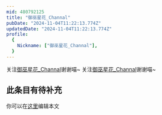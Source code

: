 ```yaml
---
mid: 480792125
title: "御巫星花_Channal"
pubDate: "2024-11-04T11:22:13.774Z"
updatedDate: "2024-11-04T11:22:13.774Z"
profile:
  {
    Nickname: ["御巫星花_Channal"],
  }
---
```


关注[御巫星花_Channal](https://space.bilibili.com/480792125)谢谢喵~ 关注[御巫星花_Channal](https://space.bilibili.com/480792125)谢谢喵~

## 此条目有待补充
你可以在[这里](https://github.com/Yuhanawa/VTuber.ICU-Content/edit/master/v/御巫星花_Channal/index.md)编辑本文
